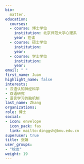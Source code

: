 ```yaml
---
bio: 
  matter.
education:
  courses:
  - course: 博士学位
    institution: 北京师范大学心理系
    year: 在读
  - course: 硕士学位
    institution: 
    year: 
  - course: 学士学位
    institution: 
    year: 
email: " "
first_name: Juan
highlight_name: false
interests:
- 汉语认知神经科学
- 双语研究
- 语言学习的脑机制
last_name: Zhang
organizations:
role: 博士
social:
- icon: envelope
  icon_pack: fas
  link: mailto:dinggsh@bnu.edu.cn
superuser: true
title: 张娟
user_groups:
- "校友"
weight: 19
---
```

